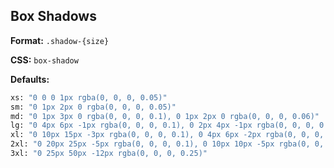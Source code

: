 ## Box Shadows

**Format:** `.shadow-{size}`

**CSS:** `box-shadow`

**Defaults:**
```bash
xs: "0 0 0 1px rgba(0, 0, 0, 0.05)"
sm: "0 1px 2px 0 rgba(0, 0, 0, 0.05)"
md: "0 1px 3px 0 rgba(0, 0, 0, 0.1), 0 1px 2px 0 rgba(0, 0, 0, 0.06)"
lg: "0 4px 6px -1px rgba(0, 0, 0, 0.1), 0 2px 4px -1px rgba(0, 0, 0, 0.06)"
xl: "0 10px 15px -3px rgba(0, 0, 0, 0.1), 0 4px 6px -2px rgba(0, 0, 0, 0.05)"
2xl: "0 20px 25px -5px rgba(0, 0, 0, 0.1), 0 10px 10px -5px rgba(0, 0, 0, 0.04)"
3xl: "0 25px 50px -12px rgba(0, 0, 0, 0.25)"
```